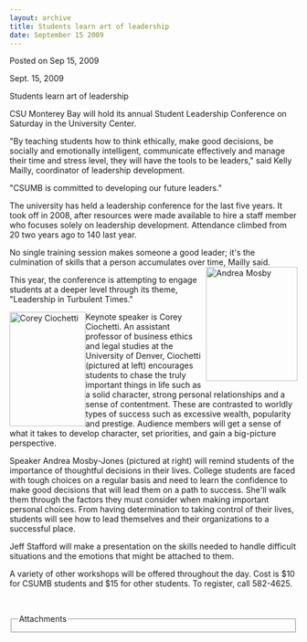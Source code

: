 ```yaml
---
layout: archive
title: Students learn art of leadership
date: September 15 2009
---
```





<span class="date">Posted on Sep 15, 2009    </span>
<p>Sept. 15, 2009</p>
Students learn art of leadership
<p>CSU Monterey Bay will hold its annual Student Leadership
Conference on Saturday in the University Center.</p>
<p>&quot;By teaching students how to think ethically, make good
decisions, be socially and emotionally intelligent, communicate
effectively and manage their time and stress level, they will have
the tools to be leaders,&quot; said Kelly Mailly, coordinator of
leadership development.</p>
<p>&quot;CSUMB is committed to developing our future leaders.&quot;</p>
<p>The university has held a leadership conference for the last
five years. It took off in 2008, after resources were made
available to hire a staff member who focuses solely on leadership
development. Attendance climbed from 20 two years ago to 140 last
year.</p>
<p>No single training session makes someone a good leader; it&apos;s the
culmination of skills that a person accumulates over time, Mailly
said.<img alt="Andrea Mosby" height="200" src="http://news.csumb.edu/sites/default/files/65/igx_migrate/images/Andrea%20Mosby.jpg" style="float:right" width="160"/></p>
<p>This year, the conference is attempting to engage students at a
deeper level through its theme, &quot;Leadership in Turbulent
Times.&quot;</p>
<p><img alt="Corey Ciochetti" height="200" src="http://news.csumb.edu/sites/default/files/65/igx_migrate/images/Corey%20Ciocchetti.jpg" style="float:left" width="133"/></p>
<p>Keynote speaker is Corey Ciochetti. An assistant professor of
business ethics and legal studies at the University of Denver,
Ciochetti (pictured at left) encourages students to chase the truly
important things in life such as a solid character, strong personal
relationships and a sense of contentment. These are contrasted to
worldly types of success such as excessive wealth, popularity and
prestige. Audience members will get a sense of what it takes to
develop character, set priorities, and gain a big-picture
perspective.</p>
<p>Speaker Andrea Mosby-Jones (pictured at right) will remind
students of the importance of thoughtful decisions in their lives.
College students are faced with tough choices on a regular basis
and need to learn the confidence to make good decisions that will
lead them on a path to success. She&apos;ll walk them through the
factors they must consider when making important personal choices.
From having determination to taking control of their lives,
students will see how to lead themselves and their organizations to
a successful place.</p>
<p>Jeff Stafford will make a presentation on the skills needed to
handle difficult situations and the emotions that might be attached
to them.</p>
<p>A variety of other workshops will be offered throughout the day.
Cost is $10 for CSUMB students and $15 for other students. To
register, call 582-4625.</p>
<p>&#xA0;</p>
<fieldset class="fieldgroup group-attachments">
<legend>Attachments</legend>
<div class="field field-type-emvideo field-field-attach-video">
<div class="field-items">
<div class="field-item odd">
<div class="emvideo emvideo-video emvideo-"/>
</div>
</div>
</div>
</fieldset>





